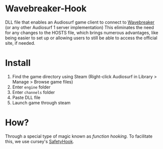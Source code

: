 # Wavebreaker-Hook
DLL file that enables an Audiosurf game client to connect to [Wavebreaker](https://github.com/AudiosurfResearch/Wavebreaker) (or any other Audiosurf 1 server implementation)
This eliminates the need for any changes to the HOSTS file, which brings numerous advantages, like being easier to set up or allowing users to still be able to access the official site, if needed.

# Install
1. Find the game directory using Steam (Right-click Audiosurf in Library > Manage > Browse game files)
2. Enter ``engine`` folder
3. Enter ``channels`` folder
4. Paste DLL file
5. Launch game through steam

# How?
Through a special type of magic known as *function hooking.* To facilitate this, we use cursey's [SafetyHook](https://github.com/cursey/safetyhook).

